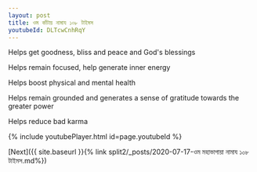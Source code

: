 ```yaml
---
layout: post
title: ওম কাঁটায় নামায ১০৮ টাইমস
youtubeId: DLTcwCnhRqY
---
```

 
 
Helps get goodness, bliss and peace and God's blessings
 
Helps remain focused, help generate inner energy 
 
Helps boost physical and mental health 
 
Helps remain grounded and generates a sense of gratitude towards the greater power 
 
Helps reduce bad karma
 
 
 
 


{% include youtubePlayer.html id=page.youtubeId %}
 
[Next]({{ site.baseurl }}{% link  split2/_posts/2020-07-17-ওম মহাভাগায়া নামায ১০৮ টাইমস.md%})
 
